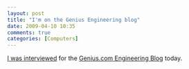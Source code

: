 ```yaml
---
layout: post
title: "I'm on the Genius Engineering blog"
date: 2009-04-10 10:35
comments: true
categories: [Computers]
---
```

[I was interviewed](http://eng.genius.com/blog/2009/04/10/team-focus-drew-stephens/) for the [Genius.com Engineering Blog](http://eng.genius.com/blog) today.
